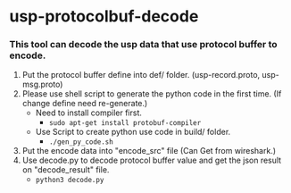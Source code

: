 # usp-protocolbuf-decode

### This tool can decode the usp data that use protocol buffer to encode.

1. Put the protocol buffer define into def/ folder. (usp-record.proto, usp-msg.proto)
2. Please use shell script to generate the python code in the first time. (If change define need re-generate.)
    * Need to install compiler first.
        * `sudo apt-get install protobuf-compiler`
    * Use Script to create python use code in build/ folder.
        * `./gen_py_code.sh`
3. Put the encode data into "encode_src" file (Can Get from wireshark.)
4. Use decode.py to decode protocol buffer value and get the json result on "decode_result" file.
    * `python3 decode.py`
